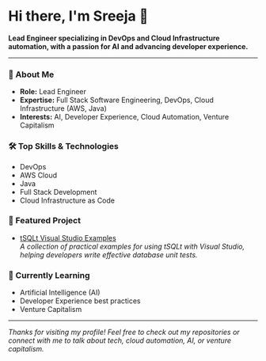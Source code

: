 # Hi there, I'm Sreeja 👋

**Lead Engineer specializing in DevOps and Cloud Infrastructure automation, with a passion for AI and advancing developer experience.**

---

### 🚀 About Me

- **Role:** Lead Engineer  
- **Expertise:** Full Stack Software Engineering, DevOps, Cloud Infrastructure (AWS, Java)  
- **Interests:** AI, Developer Experience, Cloud Automation, Venture Capitalism

### 🛠️ Top Skills & Technologies

- DevOps
- AWS Cloud
- Java
- Full Stack Development
- Cloud Infrastructure as Code

### 📌 Featured Project

- [tSQLt Visual Studio Examples](https://github.com/sreejap/tSQLt-visual-studio-examples)  
  *A collection of practical examples for using tSQLt with Visual Studio, helping developers write effective database unit tests.*

### 🌱 Currently Learning

- Artificial Intelligence (AI)
- Developer Experience best practices
- Venture Capitalism

---

*Thanks for visiting my profile! Feel free to check out my repositories or connect with me to talk about tech, cloud automation, AI, or venture capitalism.*
